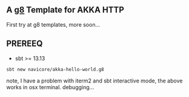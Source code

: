 A [g8](http://www.foundweekends.org/giter8/) Template for AKKA HTTP
---

First try at g8 templates, more soon...

## PREREEQ

  * sbt >= 13.13

```console
sbt new navicore/akka-hello-world.g8 
```

note, I have a problem with iterm2 and sbt interactive mode, the above works in osx terminal.  debugging...

[g8]: http://www.foundweekends.org/giter8/

